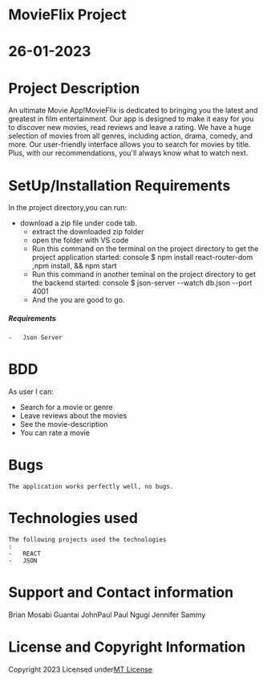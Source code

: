 
# MovieFlix Project

# 26-01-2023

# Project Description

An ultimate Movie App!MovieFlix is dedicated to bringing you the
latest and greatest in film entertainment. Our app is designed to make
it easy for you to discover new movies, read reviews and leave a rating. We have a huge selection of movies from all
genres, including action, drama, comedy, and more. Our user-friendly
interface allows you to search for movies by title. Plus,
with our recommendations, you'll always
know what to watch next.

# SetUp/Installation Requirements
In the project directory,you can run:

-   download a zip file under code tab.
    -   extract the downloaded zip folder
    -   open the folder with VS code
    -   Run this command on the terminal on the project directory to get the project application started:
    console $ npm install react-router-dom ,npm install, && npm start
    -   Run this command in another teminal on the project directory to get the backend started:
    console $ json-server --watch db.json --port 4001
    -   And the you are good to go.

##### Requirements

    -   Json Server
 # BDD
 As user I can:
 - Search for a movie or genre
 - Leave reviews about the movies
 - See the movie-description
 - You can rate a movie

# Bugs

    The application works perfectly well, no bugs.

# Technologies used

    The following projects used the technologies
    :
    -   REACT
    -   JSON

# Support and Contact information
Brian Mosabi
Guantai JohnPaul
Paul Ngugi
Jennifer Sammy
# License and Copyright Information
Copyright 2023  Licensed under[MT License]('https://github.com/Paul-ike/Bot-Battlr/blob/main/LICENSE')
